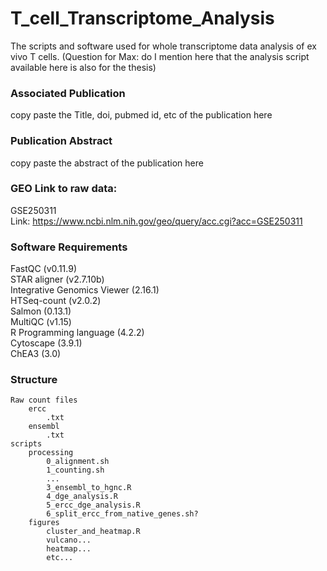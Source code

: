 # T_cell_Transcriptome_Analysis
The scripts and software used for whole transcriptome data analysis of ex vivo T cells. (Question for Max: do I mention here that the analysis script available here is also for the thesis)

### Associated Publication
copy paste the Title, doi, pubmed id, etc of the publication here

### Publication Abstract
copy paste the abstract of the publication here

### GEO Link to raw data: 
GSE250311\
Link: https://www.ncbi.nlm.nih.gov/geo/query/acc.cgi?acc=GSE250311

### Software Requirements
FastQC (v0.11.9)\
STAR aligner (v2.7.10b)\
Integrative Genomics Viewer (2.16.1)\
HTSeq-count (v2.0.2)\
Salmon (0.13.1)\
MultiQC (v1.15)\
R Programming language (4.2.2)\
Cytoscape (3.9.1)\
ChEA3 (3.0)

### Structure
```
Raw count files
	ercc
		.txt
	ensembl
		.txt
scripts
	processing
		0_alignment.sh
		1_counting.sh
		...
		3_ensembl_to_hgnc.R
		4_dge_analysis.R
		5_ercc_dge_analysis.R
		6_split_ercc_from_native_genes.sh?
	figures
		cluster_and_heatmap.R
		vulcano...
		heatmap...
		etc...
  ```  
    
